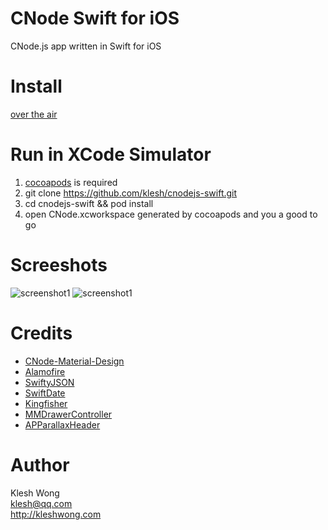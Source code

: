 # CNode Swift for iOS

CNode.js app written in Swift for iOS

# Install

  [over the air](itms-services%3A//%3Faction%3Ddownload-manifest%26url%3Dhttps%3A//github.com/klesh/cnodejs-swift/releases/download/v1.0.1/manifest.plist)
  
# Run in XCode Simulator

  1. [cocoapods](http://guides.cocoapods.org/using/getting-started.html#installation) is required
  2. git clone https://github.com/klesh/cnodejs-swift.git
  3. cd cnodejs-swift && pod install
  4. open CNode.xcworkspace generated by cocoapods and you a good to go

# Screeshots

![screenshot1](https://raw.githubusercontent.com/klesh/cnodejs-swift/master/Screenshots/cnode-ios-1.png)
![screenshot1](https://raw.githubusercontent.com/klesh/cnodejs-swift/master/Screenshots/cnode-ios-2.png)

# Credits

  * [CNode-Material-Design](https://github.com/TakWolf/CNode-Material-Design)
  * [Alamofire](https://github.com/Alamofire/Alamofire)
  * [SwiftyJSON](https://github.com/SwiftyJSON/SwiftyJSON)
  * [SwiftDate](https://github.com/malcommac/SwiftDate)
  * [Kingfisher](https://github.com/onevcat/Kingfisher)
  * [MMDrawerController](https://github.com/mutualmobile/MMDrawerController)
  * [APParallaxHeader](https://github.com/apping/APParallaxHeader)

# Author

  Klesh Wong   
  klesh@qq.com   
  http://kleshwong.com   
